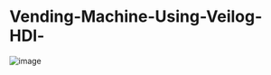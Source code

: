 # Vending-Machine-Using-Veilog-HDl-
![image](https://user-images.githubusercontent.com/103484622/168257550-5eae9ff2-247a-4b5a-af1f-95491c9e2b6c.png)
